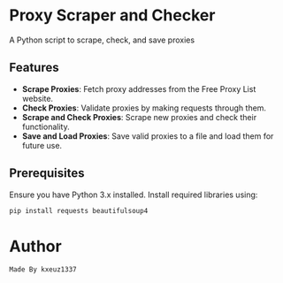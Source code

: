 # Proxy Scraper and Checker

A Python script to scrape, check, and save proxies

## Features

- **Scrape Proxies**: Fetch proxy addresses from the Free Proxy List website.
- **Check Proxies**: Validate proxies by making requests through them.
- **Scrape and Check Proxies**: Scrape new proxies and check their functionality.
- **Save and Load Proxies**: Save valid proxies to a file and load them for future use.

## Prerequisites

Ensure you have Python 3.x installed. Install required libraries using:

```bash
pip install requests beautifulsoup4
```
# Author
`Made By kxeuz1337`
